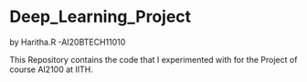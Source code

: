 # Deep_Learning_Project
by Haritha.R -AI20BTECH11010

This Repository contains the code that I experimented with for the Project of course AI2100 at IITH.
